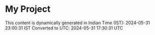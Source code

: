 # My Project

This content is dynamically generated in Indian Time (IST): 2024-05-31 23:00:31 IST
Converted to UTC: 2024-05-31 17:30:31 UTC
